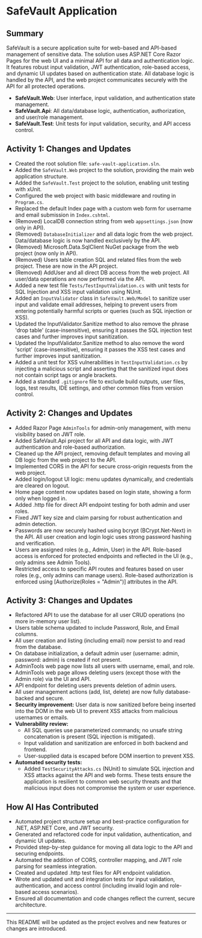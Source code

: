 # SafeVault Application

## Summary
SafeVault is a secure application suite for web-based and API-based management of sensitive data. The solution uses ASP.NET Core Razor Pages for the web UI and a minimal API for all data and authentication logic. It features robust input validation, JWT authentication, role-based access, and dynamic UI updates based on authentication state. All database logic is handled by the API, and the web project communicates securely with the API for all protected operations.

- **SafeVault.Web**: User interface, input validation, and authentication state management.
- **SafeVault.Api**: All data/database logic, authentication, authorization, and user/role management.
- **SafeVault.Test**: Unit tests for input validation, security, and API access control.

## Activity 1: Changes and Updates
- Created the root solution file: `safe-vault-application.sln`.
- Added the `SafeVault.Web` project to the solution, providing the main web application structure.
- Added the `SafeVault.Test` project to the solution, enabling unit testing with xUnit.
- Configured the web project with basic middleware and routing in `Program.cs`.
- Replaced the default Index page with a custom web form for username and email submission in `Index.cshtml`.
- (Removed) LocalDB connection string from web `appsettings.json` (now only in API).
- (Removed) `DatabaseInitializer` and all data logic from the web project. Data/database logic is now handled exclusively by the API.
- (Removed) Microsoft.Data.SqlClient NuGet package from the web project (now only in API).
- (Removed) Users table creation SQL and related files from the web project. These are now in the API project.
- (Removed) AddUser and all direct DB access from the web project. All user/data operations are now performed via the API.
- Added a new test file `Tests/TestInputValidation.cs` with unit tests for SQL Injection and XSS input validation using NUnit.
- Added an `InputValidator` class in `SafeVault.Web/Model` to sanitize user input and validate email addresses, helping to prevent users from entering potentially harmful scripts or queries (such as SQL injection or XSS).
- Updated the InputValidator.Sanitize method to also remove the phrase 'drop table' (case-insensitive), ensuring it passes the SQL injection test cases and further improves input sanitization.
- Updated the InputValidator.Sanitize method to also remove the word 'script' (case-insensitive), ensuring it passes the XSS test cases and further improves input sanitization.
- Added a unit test for XSS vulnerabilities in `TestInputValidation.cs` by injecting a malicious script and asserting that the sanitized input does not contain script tags or angle brackets.
- Added a standard `.gitignore` file to exclude build outputs, user files, logs, test results, IDE settings, and other common files from version control.

## Activity 2: Changes and Updates
- Added Razor Page `AdminTools` for admin-only management, with menu visibility based on JWT role.
- Added SafeVault.Api project for all API and data logic, with JWT authentication and role-based authorization.
- Cleaned up the API project, removing default templates and moving all DB logic from the web project to the API.
- Implemented CORS in the API for secure cross-origin requests from the web project.
- Added login/logout UI logic: menu updates dynamically, and credentials are cleared on logout.
- Home page content now updates based on login state, showing a form only when logged in.
- Added .http file for direct API endpoint testing for both admin and user roles.
- Fixed JWT key size and claim parsing for robust authentication and admin detection.
- Passwords are now securely hashed using bcrypt (BCrypt.Net-Next) in the API. All user creation and login logic uses strong password hashing and verification.
- Users are assigned roles (e.g., Admin, User) in the API. Role-based access is enforced for protected endpoints and reflected in the UI (e.g., only admins see Admin Tools).
- Restricted access to specific API routes and features based on user roles (e.g., only admins can manage users). Role-based authorization is enforced using [Authorize(Roles = "Admin")] attributes in the API.

## Activity 3: Changes and Updates
- Refactored API to use the database for all user CRUD operations (no more in-memory user list).
- Users table schema updated to include Password, Role, and Email columns.
- All user creation and listing (including email) now persist to and read from the database.
- On database initialization, a default admin user (username: admin, password: admin) is created if not present.
- AdminTools web page now lists all users with username, email, and role.
- AdminTools web page allows deleting users (except those with the Admin role) via the UI and API.
- API endpoint for deleting users prevents deletion of admin users.
- All user management actions (add, list, delete) are now fully database-backed and secure.
- **Security improvement:** User data is now sanitized before being inserted into the DOM in the web UI to prevent XSS attacks from malicious usernames or emails.
- **Vulnerability review:**
    - All SQL queries use parameterized commands; no unsafe string concatenation is present (SQL injection is mitigated).
    - Input validation and sanitization are enforced in both backend and frontend.
    - User-supplied data is escaped before DOM insertion to prevent XSS.
- **Automated security tests:**
    - Added `TestSecurityAttacks.cs` (NUnit) to simulate SQL injection and XSS attacks against the API and web forms. These tests ensure the application is resilient to common web security threats and that malicious input does not compromise the system or user experience.

## How AI Has Contributed
- Automated project structure setup and best-practice configuration for .NET, ASP.NET Core, and JWT security.
- Generated and refactored code for input validation, authentication, and dynamic UI updates.
- Provided step-by-step guidance for moving all data logic to the API and securing endpoints.
- Automated the addition of CORS, controller mapping, and JWT role parsing for seamless integration.
- Created and updated .http test files for API endpoint validation.
- Wrote and updated unit and integration tests for input validation, authentication, and access control (including invalid login and role-based access scenarios).
- Ensured all documentation and code changes reflect the current, secure architecture.

---
This README will be updated as the project evolves and new features or changes are introduced.
